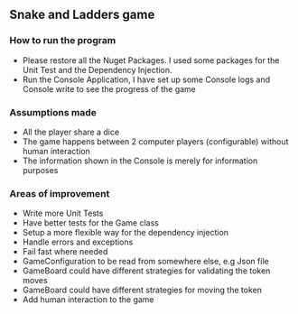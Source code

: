 ﻿## Snake and Ladders game ##

### How to run the program ###

* Please restore all the Nuget Packages. I used some packages for the Unit Test and the Dependency Injection.
* Run the Console Application, I have set up some Console logs and Console write to see the progress of the game

### Assumptions made ###

* All the player share a dice
* The game happens between 2 computer players (configurable) without human interaction
* The information shown in the Console is merely for information purposes

### Areas of improvement ###

* Write more Unit Tests
* Have better tests for the Game class
* Setup a more flexible way for the dependency injection
* Handle errors and exceptions
* Fail fast where needed
* GameConfiguration to be read from somewhere else, e.g Json file
* GameBoard could have different strategies for validating the token moves
* GameBoard could have different strategies for moving the token
* Add human interaction to the game
